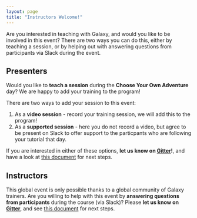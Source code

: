 ```yaml
---
layout: page
title: "Instructors Welcome!"
---
```


Are you interested in teaching with Galaxy, and would you like to be involved in this event? There are two ways you can do this, either by teaching a session, or by helping out with answering questions from participants via Slack during the event.

## Presenters

Would you like to **teach a session** during the **Choose Your Own Adventure** day? We are happy to add your training to the program!

There are two ways to add your session to this event:

1. As a **video session** - record your training session, we will add this to the program!
2. As a **supported session** - here you do not record a video, but agree to be present on Slack to offer support to the particpants who are following your tutorial that day.

If you are interested in either of these options, **let us know on [Gitter](https://gitter.im/Galaxy-Training-Network/Lobby)!**, and have a look at [this document](https://docs.google.com/document/d/1En4QlO20wj0STeTClf42tcKGA7E3X9BZckJA91XDx88/edit?usp=sharing) for next steps.


## Instructors

This global event is only possible thanks to a global community of Galaxy trainers. Are you willing to help with this event by **answering questions from participants** during the course (via Slack)? Please **let us know on [Gitter](https://gitter.im/Galaxy-Training-Network/Lobby)**, and see [this document](https://docs.google.com/document/d/1uOT1IOknSGOHx9yYDTgCTsdmGBDJt9JIwHaGs6wmOYw/edit?usp=sharing) for next steps.
